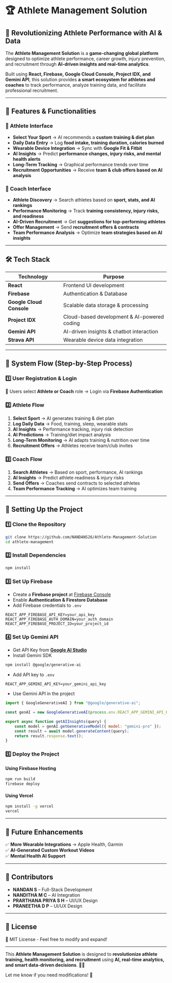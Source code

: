 # **🏆 Athlete Management Solution**  

## **🚀 Revolutionizing Athlete Performance with AI & Data**  
The **Athlete Management Solution** is a **game-changing global platform** designed to optimize athlete performance, career growth, injury prevention, and recruitment through **AI-driven insights and real-time analytics**.  

Built using **React, Firebase, Google Cloud Console, Project IDX, and Gemini API**, this solution provides **a smart ecosystem for athletes and coaches** to track performance, analyze training data, and facilitate professional recruitment.  

---

## **📌 Features & Functionalities**  

### **🔹 Athlete Interface**  
- **Select Your Sport** → AI recommends a **custom training & diet plan**  
- **Daily Data Entry** → Log **food intake, training duration, calories burned**  
- **Wearable Device Integration** → Sync with **Google Fit & Fitbit**  
- **AI Insights** → Predict **performance changes, injury risks, and mental health alerts**  
- **Long-Term Tracking** → Graphical performance trends over time  
- **Recruitment Opportunities** → Receive **team & club offers based on AI analysis**  

### **🔹 Coach Interface**  
- **Athlete Discovery** → Search athletes based on **sport, stats, and AI rankings**  
- **Performance Monitoring** → Track **training consistency, injury risks, and readiness**  
- **AI-Driven Recruitment** → Get **suggestions for top-performing athletes**  
- **Offer Management** → Send **recruitment offers & contracts**  
- **Team Performance Analysis** → Optimize **team strategies based on AI insights**  

---

## **🛠️ Tech Stack**  

| **Technology**              | **Purpose**                                 |  
|-----------------------------|---------------------------------------------|  
| **React**                   | Frontend UI development                     |  
| **Firebase**                | Authentication & Database                   |  
| **Google Cloud Console**    | Scalable data storage & processing          |  
| **Project IDX**             | Cloud-based development & AI-powered coding |  
| **Gemini API**              | AI-driven insights & chatbot interaction    |  
| **Strava API** | Wearable device data integration            |  

---

## **📌 System Flow (Step-by-Step Process)**  

### **1️⃣ User Registration & Login**  
🔹 Users select **Athlete or Coach** role → Login via **Firebase Authentication**  

### **2️⃣ Athlete Flow**  
1. **Select Sport** → AI generates training & diet plan  
2. **Log Daily Data** → Food, training, sleep, wearable stats  
3. **AI Insights** → Performance tracking, injury risk detection  
4. **AI Predictions** → Training/diet impact analysis  
5. **Long-Term Monitoring** → AI adapts training & nutrition over time  
6. **Recruitment Offers** → Athletes receive team/club invites  

### **3️⃣ Coach Flow**  
1. **Search Athletes** → Based on sport, performance, AI rankings  
2. **AI Insights** → Predict athlete readiness & injury risks  
3. **Send Offers** → Coaches send contracts to selected athletes  
4. **Team Performance Tracking** → AI optimizes team training  

---

## **📌 Setting Up the Project**  

### **1️⃣ Clone the Repository**  
```sh
git clone https://github.com/NANDANS26/Athlete-Management-Solution
cd athlete-management
```

### **2️⃣ Install Dependencies**  
```sh
npm install
```

### **3️⃣ Set Up Firebase**  
- Create a **Firebase project** at [Firebase Console](https://console.firebase.google.com/)  
- Enable **Authentication & Firestore Database**  
- Add Firebase credentials to `.env`  

```env
REACT_APP_FIREBASE_API_KEY=your_api_key
REACT_APP_FIREBASE_AUTH_DOMAIN=your_auth_domain
REACT_APP_FIREBASE_PROJECT_ID=your_project_id
```

### **4️⃣ Set Up Gemini API**  
- Get API Key from **[Google AI Studio](https://ai.google.dev/)**  
- Install Gemini SDK  
```sh
npm install @google/generative-ai
```

- Add API key to `.env`  
```env
REACT_APP_GEMINI_API_KEY=your_gemini_api_key
```

- Use Gemini API in the project  
```js
import { GoogleGenerativeAI } from "@google/generative-ai";

const genAI = new GoogleGenerativeAI(process.env.REACT_APP_GEMINI_API_KEY);

export async function getAIInsights(query) {
    const model = genAI.getGenerativeModel({ model: "gemini-pro" });
    const result = await model.generateContent(query);
    return result.response.text();
}
```

### **5️⃣ Deploy the Project**  
#### **Using Firebase Hosting**  
```sh
npm run build
firebase deploy
```

#### **Using Vercel**  
```sh
npm install -g vercel
vercel
```

---

## **📌 Future Enhancements**  
✅ **More Wearable Integrations** → Apple Health, Garmin  
✅ **AI-Generated Custom Workout Videos**  
✅ **Mental Health AI Support**  

---

## **📌 Contributors**  
- **NANDAN S** – Full-Stack Development  
- **NANDITHA M C** – AI Integration  
- **PRARTHANA PRIYA S H** – UI/UX Design
- **PRANEETHA D P** – UI/UX Design  

---

## **📌 License**  
📜 MIT License - Feel free to modify and expand!  

---

This **Athlete Management Solution** is designed to **revolutionize athlete training, health monitoring, and recruitment** using **AI, real-time analytics, and smart data-driven decisions**. 🚀🔥  

Let me know if you need modifications! 💪
